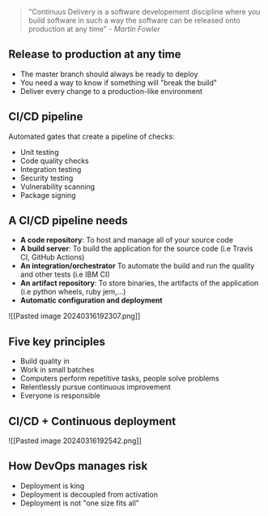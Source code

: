 > "Continuus Delivery is a software developement discipline where you build software in such a way the software can be released onto production at any time"
> *- Martin Fowler*

## Release to production at any time
- The master branch should always be ready to deploy
- You need a way to know if something will "break the build"
- Deliver every change to a production-like environment

## CI/CD pipeline
Automated gates that create a pipeline of checks:
- Unit testing
- Code quality checks
- Integration testing
- Security testing
- Vulnerability scanning
- Package signing
## A CI/CD pipeline needs
- **A code repository**: To host and manage all of your source code
- **A build server**: To build the application for the source code (i.e Travis CI, GitHub Actions)
- **An integration/orchestrator** To automate the build and run the quality and other tests (i.e IBM CI)
- **An artifact repository**: To store binaries, the artifacts of the application (i.e python wheels, ruby jem,...)
- **Automatic configuration and deployment**

![[Pasted image 20240316192307.png]]

## Five key principles
- Build quality in
- Work in small batches
- Computers perform repetitive tasks, people solve problems
- Relentlessly pursue continuous improvement
- Everyone is responsible

## CI/CD + Continuous deployment

![[Pasted image 20240316192542.png]]

## How DevOps manages risk
- Deployment is king
- Deployment is decoupled from activation 
- Deployment is not "one size fits all"